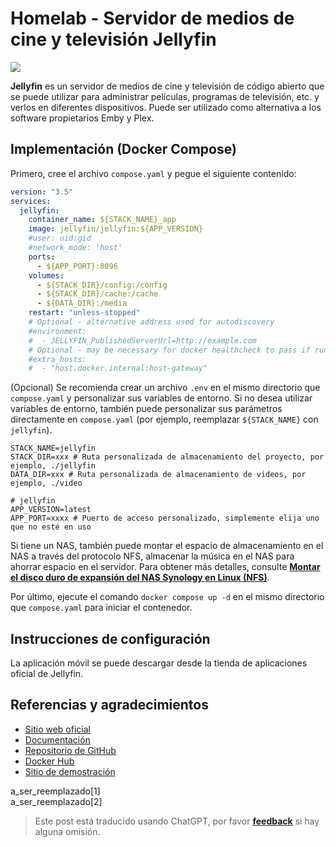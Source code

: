 # Homelab - Servidor de medios de cine y televisión Jellyfin

![](https://f004.backblazeb2.com/file/wiki-media/img/20230531213856.png)

**Jellyfin** es un servidor de medios de cine y televisión de código abierto que se puede utilizar para administrar películas, programas de televisión, etc. y verlos en diferentes dispositivos. Puede ser utilizado como alternativa a los software propietarios Emby y Plex.

## Implementación (Docker Compose)

Primero, cree el archivo `compose.yaml` y pegue el siguiente contenido:

```yaml title="compose.yaml"
version: "3.5"
services:
  jellyfin:
    container_name: ${STACK_NAME}_app
    image: jellyfin/jellyfin:${APP_VERSION}
    #user: uid:gid
    #network_mode: 'host'
    ports:
      - ${APP_PORT}:8096
    volumes:
      - ${STACK_DIR}/config:/config
      - ${STACK_DIR}/cache:/cache
      - ${DATA_DIR}:/media
    restart: "unless-stopped"
    # Optional - alternative address used for autodiscovery
    #environment:
    #  - JELLYFIN_PublishedServerUrl=http://example.com
    # Optional - may be necessary for docker healthcheck to pass if running in host network mode
    #extra_hosts:
    #  - "host.docker.internal:host-gateway"
```

(Opcional) Se recomienda crear un archivo `.env` en el mismo directorio que `compose.yaml` y personalizar sus variables de entorno. Si no desea utilizar variables de entorno, también puede personalizar sus parámetros directamente en `compose.yaml` (por ejemplo, reemplazar `${STACK_NAME}` con `jellyfin`).

```dotenv title=".env"
STACK_NAME=jellyfin
STACK_DIR=xxx # Ruta personalizada de almacenamiento del proyecto, por ejemplo, ./jellyfin
DATA_DIR=xxx # Ruta personalizada de almacenamiento de videos, por ejemplo, ./video

# jellyfin
APP_VERSION=latest
APP_PORT=xxxx # Puerto de acceso personalizado, simplemente elija uno que no esté en uso
```

Si tiene un NAS, también puede montar el espacio de almacenamiento en el NAS a través del protocolo NFS, almacenar la música en el NAS para ahorrar espacio en el servidor. Para obtener más detalles, consulte [**Montar el disco duro de expansión del NAS Synology en Linux (NFS)**](https://wiki-power.com/es/Linux%E4%B8%8B%E6%8C%82%E8%BD%BD%E7%BE%A4%E6%99%96NAS%E7%A1%AC%E7%9B%98%E6%8B%93%E5%B1%95%E7%A9%BA%E9%97%B4%EF%BC%88NFS%EF%BC%89/).

Por último, ejecute el comando `docker compose up -d` en el mismo directorio que `compose.yaml` para iniciar el contenedor.

## Instrucciones de configuración

La aplicación móvil se puede descargar desde la tienda de aplicaciones oficial de Jellyfin.

## Referencias y agradecimientos

- [Sitio web oficial](https://jellyfin.org/)
- [Documentación](https://jellyfin.org/docs/general/installation/container#using-docker-compose)
- [Repositorio de GitHub](https://github.com/jellyfin/jellyfin)
- [Docker Hub](https://hub.docker.com/r/jellyfin/jellyfin)
- [Sitio de demostración](https://demo.jellyfin.org/stable)

a_ser_reemplazado[1]  
a_ser_reemplazado[2]

> Este post está traducido usando ChatGPT, por favor [**feedback**](https://github.com/linyuxuanlin/Wiki_MkDocs/issues/new) si hay alguna omisión.